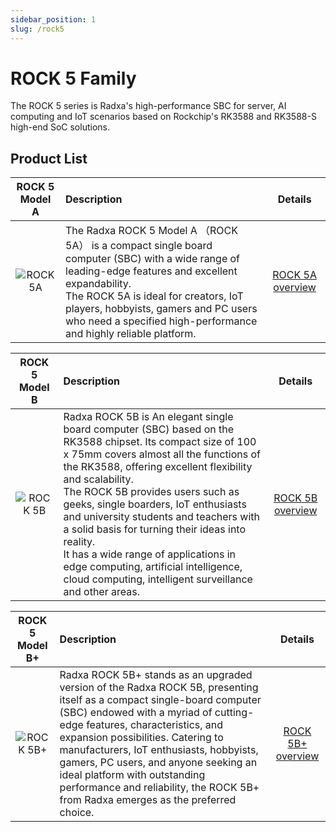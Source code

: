 ```yaml
---
sidebar_position: 1
slug: /rock5
---
```


# ROCK 5 Family

The ROCK 5 series is Radxa's high-performance SBC for server, AI computing and IoT scenarios based on Rockchip's RK3588 and RK3588-S high-end SoC solutions.

## Product List

|               ROCK 5 Model A               | Description                                                                                                                                                                                                                                                                                                   |                          Details                           |
| :----------------------------------------: | :------------------------------------------------------------------------------------------------------------------------------------------------------------------------------------------------------------------------------------------------------------------------------------------------------------ | :--------------------------------------------------------: |
| ![ROCK 5A](/img/rock5a/ROCK-5A-comic.webp) | The Radxa ROCK 5 Model A （ROCK 5A） is a compact single board computer (SBC) with a wide range of leading-edge features and excellent expandability. <br/>The ROCK 5A is ideal for creators, IoT players, hobbyists, gamers and PC users who need a specified high-performance and highly reliable platform. | [ROCK 5A overview](/rock5/rock5a/getting-started/overview) |

|               ROCK 5 Model B               | Description                                                                                                                                                                                                                                                                                                                                                                                                                                                                                                                                    |                      Details                       |
| :----------------------------------------: | :--------------------------------------------------------------------------------------------------------------------------------------------------------------------------------------------------------------------------------------------------------------------------------------------------------------------------------------------------------------------------------------------------------------------------------------------------------------------------------------------------------------------------------------------- | :------------------------------------------------: |
| ![ROCK 5B](/img/rock5b/ROCK-5B-comic.webp) | Radxa ROCK 5B is An elegant single board computer (SBC) based on the RK3588 chipset. Its compact size of 100 x 75mm covers almost all the functions of the RK3588, offering excellent flexibility and scalability.<br/>The ROCK 5B provides users such as geeks, single boarders, IoT enthusiasts and university students and teachers with a solid basis for turning their ideas into reality.<br/>It has a wide range of applications in edge computing, artificial intelligence, cloud computing, intelligent surveillance and other areas. | [ROCK 5B overview](/rock5/rock5b/getting-started/) |

|               ROCK 5 Model B+               | Description                                                                                                                                                                                                                                                                                                                                                                                                                                      |                       Details                       |
| :-----------------------------------------: | :----------------------------------------------------------------------------------------------------------------------------------------------------------------------------------------------------------------------------------------------------------------------------------------------------------------------------------------------------------------------------------------------------------------------------------------------- | :-------------------------------------------------: |
| ![ROCK 5B+](/img/rock5b/ROCK-5B-comic.webp) | Radxa ROCK 5B+ stands as an upgraded version of the Radxa ROCK 5B, presenting itself as a compact single-board computer (SBC) endowed with a myriad of cutting-edge features, characteristics, and expansion possibilities. Catering to manufacturers, IoT enthusiasts, hobbyists, gamers, PC users, and anyone seeking an ideal platform with outstanding performance and reliability, the ROCK 5B+ from Radxa emerges as the preferred choice. | [ROCK 5B+ overview](/rock5/rock5b/getting-started/) |
